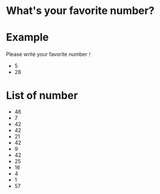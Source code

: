 # What's your favorite number?

# Example
Please write your favorite number！
- 5
- 28

# List of number
- 46
- 7
- 42
- 42
- 21
- 42
- 9
- 42
- 25
- 16
- 4
- 1
- 57
